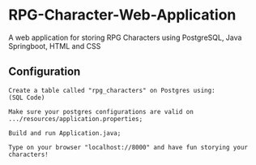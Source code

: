 # RPG-Character-Web-Application
A web application for storing RPG Characters using PostgreSQL, Java Springboot, HTML and CSS

## Configuration
```
Create a table called "rpg_characters" on Postgres using:
(SQL Code)

Make sure your postgres configurations are valid on .../resources/application.properties;

Build and run Application.java;

Type on your browser "localhost://8000" and have fun storying your characters!
```

